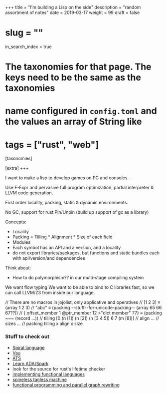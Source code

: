+++
title = "I'm building a Lisp on the side"
description = "random assortment of notes"
date = 2019-03-17
weight = 99
draft = false
# slug = ""
in_search_index = true
# The taxonomies for that page. The keys need to be the same as the taxonomies
# name configured in `config.toml` and the values an array of String like
# tags = ["rust", "web"]
[taxonomies]

[extra]
+++

I want to make a lisp to develop games on PC and consoles.

Use F-Expr and pervasive full program optimization, partial interpreter & LLVM code generation.

First order locality, packing, static & dynamic environments.

No GC, support for rust Pin/Unpin (build up support of gc as a library)

Concepts:
- Locality
- Packing = Tilling * Alignment * Size of each field
- Modules
- Each symbol has an API and a version, and a locality
- do not export libraries/packages, but functions and static bundles each with api/version/and dependencies

Think about:
- How to do polymorphism?? in our multi-stage compiling system

We want flow typing
We want to be able to bind to C libraries fast, so we can call LLVM/Z3 from inside
our language.

// There are no macros in jojolist, only applicative and operatives
// [1 2 3] ≡ (array 1 2 3)
// "abc" ≡ (packing --stuff--for-unicode-packing-- (array 65 66 67??))
// {.offset_member 1 @ptr_member 12 >"dict member" 77} ≡ (packing ~~~ (record ...))
// tilling [0 (n [1]) (n [2]) (n [3 4 5]) 6 7 (m [8])]
// align ...
// sizes ...
// packing tilling x align x size

### Stuff to check out

- [Spiral language](https://github.com/mrakgr/The-Spiral-Language)
- [Vau]()
- [ATS]()
- [Learn ADA/Spark]()
- look for the source for rust's lifetime checker
- [implementing functional languages](https://www.microsoft.com/en-us/research/wp-content/uploads/1992/01/student.pdf)
- [spineless tagless machine](https://www.microsoft.com/en-us/research/wp-content/uploads/1992/04/spineless-tagless-gmachine.pdf)
- [functional programming and parallel graph rewriting](https://wiki.clean.cs.ru.nl/Functional_Programming_and_Parallel_Graph_Rewriting)

